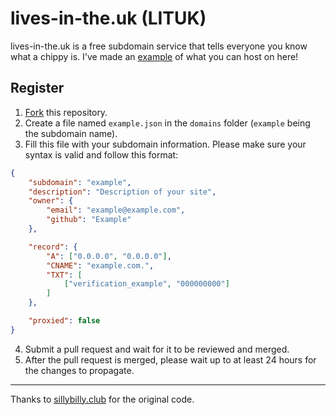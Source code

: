 # lives-in-the.uk (LITUK)

lives-in-the.uk is a free subdomain service that tells everyone you know what a chippy is.
I've made an [example](https://chippy.lives-in-the.uk/) of what you can host on here!

## Register

1. [Fork](https://github.com/stovonson/lituk-register/fork) this repository.
2. Create a file named `example.json` in the `domains` folder (`example` being the subdomain name).
3. Fill this file with your subdomain information. Please make sure your syntax is valid and follow this format:
```json
{
	"subdomain": "example",
	"description": "Description of your site",
	"owner": {
		"email": "example@example.com",
		"github": "Example"
	},

	"record": {
		"A": ["0.0.0.0", "0.0.0.0"],
		"CNAME": "example.com.",
		"TXT": [
			["verification_example", "000000000"]
		]
	},

	"proxied": false
}

```
4. Submit a pull request and wait for it to be reviewed and merged.
5. After the pull request is merged, please wait up to at least 24 hours for the changes to propagate.

---

Thanks to [sillybilly.club](https://github.com/SillyBilly-Boo/sillybilly.club) for the original code.